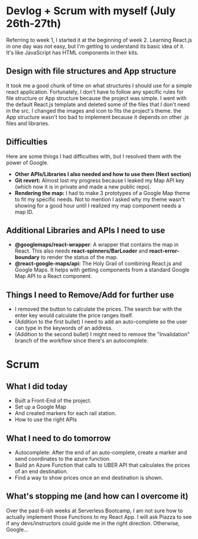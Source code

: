 # Devlog + Scrum with myself (July 26th-27th)
Referring to week 1, I started it at the beginning of week 2. Learning React.js in one day was not easy, but I'm getting to understand its basic idea of it. It's like JavaScript has HTML components in their kits. 

## Design with file structures and App structure
It took me a good chunk of time on what structures I should use for a simple react application. Fortunately, I don't have to follow any specific rules for file structure or App structure because the project was simple. I went with the default React.js template and deleted some of the files that I don't need in the src. I changed the images and icon to fits the project's theme. the App structure wasn't too bad to implement because it depends on other .js files and libraries. 

## Difficulties
Here are some things I had difficulties with, but I resolved them with the power of Google. 
* **Other APIs/Libraries I also needed and how to use them (Next section)**
* **Git revert:** Almost lost my progress because I leaked my Map API key (which now it is in private and made a new public repo).  
* **Rendering the map:** I had to make 3 prototypes of a Google Map theme to fit my specific needs. Not to mention I asked why my theme wasn't showing for a good hour until I realized my map component needs a map ID. 

## Additional Libraries and APIs I need to use
* **@googlemaps/react-wrapper**: A wrapper that contains the map in React. This also needs **react-spinners/BarLoader** and **react-error-boundary** to render the status of the map. 
* **@react-google-maps/api:** The Holy Grail of combining React.js and Google Maps. It helps with getting components from a standard Google Map API to a React component. 

## Things I need to Remove/Add for further use
* I removed the button to calculate the prices. The search bar with the enter key would calculate the price ranges itself. 
* (Addition to the first bullet) I need to add an auto-complete so the user can type in the keywords of an address. 
* (Addition to the second bullet) I might need to remove the "Invalidation" branch of the workflow since there's an autocomplete.  

# Scrum
## What I did today
* Built a Front-End of the project.
* Set up a Google Map 
* And created markers for each rail station. 
* How to use the right APIs
## What I need to do tomorrow
* Autocomplete: After the end of an auto-complete, create a marker and send coordinates to the azure function. 
* Build an Azure Function that calls to UBER API that calculates the prices of an end destination. 
* Find a way to show prices once an end destination is shown. 
## What's stopping me (and how can I overcome it)
Over the past 6-ish weeks at Serverless Bootcamp, I am not sure how to actually implement those Functions to my React App. I will ask Piazza to see if any devs/instructors could guide me in the right direction. Otherwise, Google...



